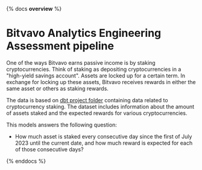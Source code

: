 {% docs __overview__ %}
# Bitvavo Analytics Engineering Assessment pipeline

One of the ways Bitvavo earns passive income is by staking cryptocurrencies. Think of staking as depositing 
cryptocurrencies in a "high-yield savings account". Assets are locked up for a certain term. In exchange 
for locking up these assets, Bitvavo receives rewards in either the same asset or others as staking rewards.

The data is based on [dbt project folder](https://github.com/bitvavo/data-analytics-engineering-assessment)
containing data related to cryptocurrency staking. The dataset includes information about the 
amount of assets staked and the expected rewards for various cryptocurrencies. 

This models answers the following question:
- How much asset is staked every consecutive day since the first of July 2023 until the current date, 
and how much reward is expected for each of those consecutive days?

{% enddocs %}
